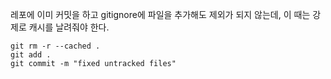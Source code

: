 레포에 이미 커밋을 하고 gitignore에 파일을 추가해도 제외가 되지 않는데, 이 때는 강제로 캐시를 날려줘야 한다.

```
git rm -r --cached .
git add .
git commit -m "fixed untracked files"
```
